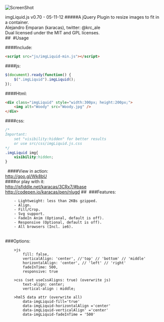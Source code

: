 ![ScreenShot](https://raw.github.com/karacas/imgLiquid/master/dev/logoimgliquid.png)
  
imgLiquid.js v0.70 - 05-11-12
#####A jQuery Plugin to resize images to fit in a container.  
Alejandro Emparan (karacas), twitter: @krc_ale  
Dual licensed under the MIT and GPL licenses.  
## 
#Usage  

####Include:
```html
<script src="js/imgLiquid-min.js"></script>
```  

####js:
```js
$(document).ready(function() {
	$(".imgLiquid").imgLiquid();
});
```

####Html:
```html
<div class="imgLiquid" style="width:300px; height:200px;">
	<img alt="Woody" src="Woody.jpg" />
</div>
```
  
####css:
```css
/*
Important: 	
	set "visibility:hidden" for better results
	or use src/css/imgLiquid.js.css
*/
.imgLiquid img{
    visibility:hidden;
}
```
 
####View in action:  		
http://goo.gl/Wk8bU  
####or play with it:  	
http://jsfiddle.net/karacas/3CRx7/#base  
http://codepen.io/karacas/pen/nlugd
## 
###Features:
```
	- Lightweight: less than 2KBs gzipped.
	- Align.
	- Fill/Crop.
	- Svg support.
	- FadeIn Anim (Optional, default is off).
	- Responsive (Optional, default is off).
	- All browsers (Incl. ie6).
```
   
###Options:
```
	>js
		fill: false,
		verticalAlign: 'center', //'top' // 'bottom' // 'middle'
		horizontalAlign: 'center', // 'left' // 'right'
		fadeInTime: 500,
		responsive: true
	
	>css (set useCssAligns: true) (overwrite js)
		text-align: center;
		vertical-align : middle;

	>hml5 data attr (overwrite all)
		data-imgLiquid-fill='true'
		data-imgLiquid-horizontalAlign ='center'
		data-imgLiquid-verticalAlign' ='center'
		data-imgLiquid-fadeInTime = '500'
```  
